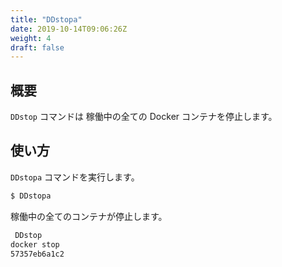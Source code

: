 ```yaml
---
title: "DDstopa"
date: 2019-10-14T09:06:26Z
weight: 4
draft: false
---
```


## 概要
``DDstop`` コマンドは 稼働中の全ての Docker コンテナを停止します。

## 使い方
``DDstopa`` コマンドを実行します。

```bash
$ DDstopa
```

稼働中の全てのコンテナが停止します。

```bash
 DDstop
docker stop
57357eb6a1c2
```
 